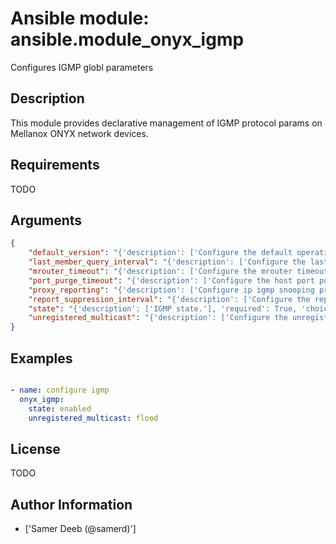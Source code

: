 # Ansible module: ansible.module_onyx_igmp


Configures IGMP globl parameters

## Description

This module provides declarative management of IGMP protocol params on Mellanox ONYX network devices.

## Requirements

TODO

## Arguments

``` json
{
    "default_version": "{'description': ['Configure the default operating version of the IGMP snooping'], 'choices': ['V2', 'V3']}",
    "last_member_query_interval": "{'description': ['Configure the last member query interval, range 1-25']}",
    "mrouter_timeout": "{'description': ['Configure the mrouter timeout, range 60-600']}",
    "port_purge_timeout": "{'description': ['Configure the host port purge timeout, range 130-1225']}",
    "proxy_reporting": "{'description': ['Configure ip igmp snooping proxy and enable reporting mode'], 'choices': ['enabled', 'disabled']}",
    "report_suppression_interval": "{'description': ['Configure the report suppression interval, range 1-25']}",
    "state": "{'description': ['IGMP state.'], 'required': True, 'choices': ['enabled', 'disabled']}",
    "unregistered_multicast": "{'description': ['Configure the unregistered multicast mode Flood unregistered multicast Forward unregistered multicast to mrouter ports'], 'choices': ['flood', 'forward-to-mrouter-ports']}",
}
```

## Examples


``` yaml

- name: configure igmp
  onyx_igmp:
    state: enabled
    unregistered_multicast: flood

```

## License

TODO

## Author Information
  - ['Samer Deeb (@samerd)']
